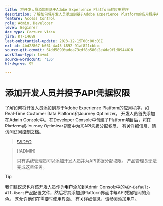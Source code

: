```yaml
---
title: 将开发人员添加到基于Adobe Experience Platform的应用程序
description: 了解如何将开发人员添加到基于Adobe Experience Platform的应用程序并授予API凭据的权限
feature: Access Control
role: Admin, Developer
level: Beginner
doc-type: Feature Video
jira: KT-14689
last-substantial-update: 2023-12-15T00:00:00Z
exl-id: 4bd28867-b664-4a45-8892-91af821cbbcc
source-git-commit: 64dd58999adea73cdf8b580a2e4da9f1d8944020
workflow-type: tm+mt
source-wordcount: '156'
ht-degree: 0%

---
```


# 添加开发人员并授予API凭据权限

了解如何将开发人员添加到基于Adobe Experience Platform的应用程序，如Real-Time Customer Data Platform和Journey Optimizer。 开发人员首先添加在Admin Console中。 在Developer Console中创建了Platform项目后，将在Platform或Journey Optimizer界面中为其API凭据分配权限。 有关详细信息，请访问[访问控制文档](https://experienceleague.adobe.com/docs/experience-platform/access-control/home.html?lang=zh-Hans)。

>[!VIDEO](https://video.tv.adobe.com/v/3426407?learn=on&enablevpops)

>[!ADMIN]
>
>只有系统管理员可以添加开发人员并为API凭据分配权限。 产品管理员无法完成这些任务。

>[!TIP]
>
>我们建议您也将该开发人员作为&#x200B;**用户**&#x200B;添加到Admin Console中的`AEP-Default-All-Users`产品配置文件，然后将其添加到Platform界面中与API凭据相同的角色。 这允许他们在需要时使用界面。 有关详细信息，请参阅[添加用户](add-users.md)。
